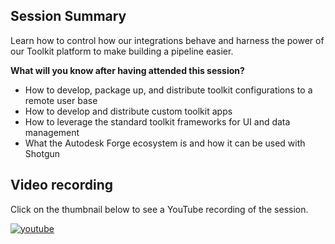 ## Session Summary
Learn how to control how our integrations behave and harness the power 
of our Toolkit platform to make building a pipeline easier. 

**What will you know after having attended this session?**

- How to develop, package up, and distribute toolkit configurations to a remote user base
- How to develop and distribute custom toolkit apps 
- How to leverage the standard toolkit frameworks for UI and data management
- What the Autodesk Forge ecosystem is and how it can be used with Shotgun

## Video recording

Click on the thumbnail below to see a YouTube recording of the session.

[![youtube](https://img.youtube.com/vi/bT2WlQaJVmY/0.jpg)](https://www.youtube.com/watch?v=bT2WlQaJVmY)
